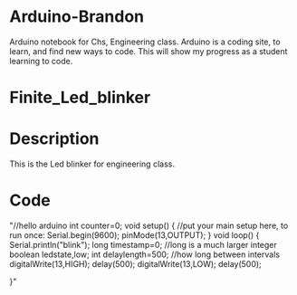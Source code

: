# Arduino-Brandon

Arduino notebook for Chs, Engineering class. 
Arduino is a coding site, to learn, and find new ways to code. 
This will show my progress as a student learning to code. 




# Finite_Led_blinker

# Description
This is the Led blinker for engineering class.

# Code 

"//hello arduino
int counter=0; 
void setup() {
  //put your main setup here, to run once:
  Serial.begin(9600);
  pinMode(13,OUTPUT);
}
void loop()  {
  Serial.println("blink");
  long timestamp=0; //long is a much larger integer
boolean ledstate,low; 
int delaylength=500; //how long between intervals 
digitalWrite(13,HIGH);
delay(500);
digitalWrite(13,LOW);
delay(500);
  
}" 




